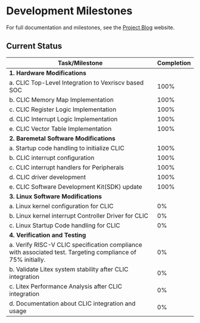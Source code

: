 # Development Milestones

For full documentation and milestones, see the [Project Blog](https://saketsinha.de/clic-in-litex/) website.

## Current Status

| Task/Milestone | Completion |
|----------------|------------|
| **1. Hardware Modifications** | |
| a. CLIC Top-Level Integration to Vexriscv based SOC | 100% |
| b. CLIC Memory Map Implementation | 100% |
| c. CLIC Register Logic Implementation | 100% |
| d. CLIC Interrupt Logic Implementation | 100% |
| e. CLIC Vector Table Implementation | 100% |
| **2. Baremetal Software Modifications** | |
| a. Startup code handling to initialize CLIC | 100% |
| b. CLIC interrupt configuration | 100% |
| c. CLIC interrupt handlers for Peripherals | 100% |
| d. CLIC driver development | 100% |
| e. CLIC Software Development Kit(SDK) update | 100% |
| **3. Linux Software Modifications** | |
| a. Linux kernel configuration for CLIC | 0% |
| b. Linux kernel interrupt Controller Driver for CLIC | 0% |
| c. Linux Startup Code handling for CLIC | 0% |
| **4. Verification and Testing** | |
| a. Verify RISC-V CLIC specification compliance with associated test. Targeting compliance of 75% initially. | 0% |
| b. Validate Litex system stability after CLIC integration | 0% |
| c. Litex Performance Analysis after CLIC integration | 0% |
| d. Documentation about CLIC integration and usage | 0% |
